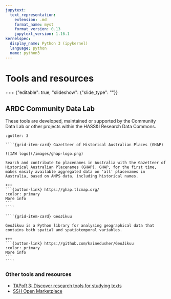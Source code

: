 ```yaml
---
jupytext:
  text_representation:
    extension: .md
    format_name: myst
    format_version: 0.13
    jupytext_version: 1.16.1
kernelspec:
  display_name: Python 3 (ipykernel)
  language: python
  name: python3
---
```


# Tools and resources

+++ {"editable": true, "slideshow": {"slide_type": ""}}

## ARDC Community Data Lab

These tools are developed, maintained or supported by the Community Data Lab or other projects within the HASS&I Research Data Commons.

`````{grid}
:gutter: 3

````{grid-item-card} Gazetteer of Historical Australian Places (GHAP)

![IAW logo](/images/ghap-logo.png)

Search and contribute to placenames in Australia with the Gazetteer of Historical Australian Placenames (GHAP). GHAP, for the first time, makes easily available aggregated data on 'all' placenames in Australia, based on ANPS data, including historical names.

+++
```{button-link} https://ghap.tlcmap.org/
:color: primary
More info
```
````

````{grid-item-card} GeoJikuu

GeoJikuu is a Python library for analysing geographical data that contains both spatial and spatiotemporal variables. 

+++
```{button-link} https://github.com/kainedusher/GeoJikuu
:color: primary
More info
```
````
`````

### Other tools and resources

- [TAPoR 3: Discover research tools for studying texts](https://tapor.ca/home)
- [SSH Open Marketplace](https://marketplace.sshopencloud.eu/)
